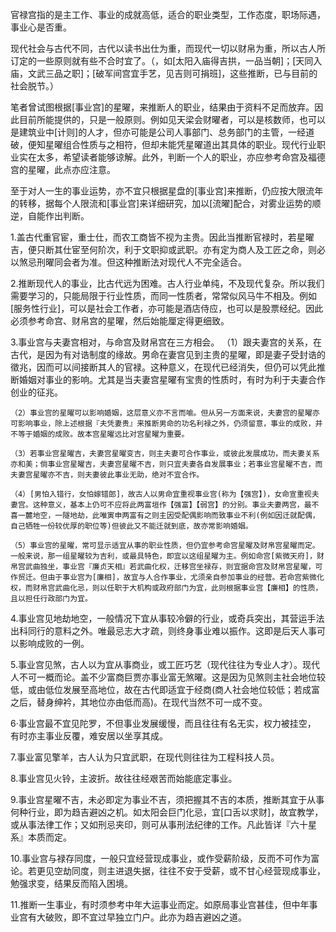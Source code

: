 官禄宫指的是主工作、事业的成就高低，适合的职业类型，工作态度，职场际遇，事业心是否重。

现代社会与古代不同，古代以读书出仕为重，而现代一切以财帛为重，所以古人所订定的一些原则就有些不合时宜了。（，如[太阳入庙得吉拱，一品当朝]；[天同入庙，文武三品之职]；[破军间宫宜手艺，见吉则可捐班]，这些推断，已与目前的社会脱节。）

笔者曾试图根据[事业宫]的星曜，来推断人的职业，结果由于资料不足而放弃。因此目前所能提供的，只是一般原则。例如见天梁会财曜者，可以是核数师，也可以是建筑业中[计则]的人才，但亦可能是公司人事部门、总务部门的主管，一经道破，便知星曜组合性质与之相符，但却未能凭星曜道出其具体的职业。现代行业职业实在太多，希望读者能够谅解。此外，判断一个人的职业，亦应参考命宫及福德宫的星曜，此点亦应注意。

至于对人一生的事业运势，亦不宜只根据星盘的[事业宫]来推断，仍应按大限流年的转移，据每个人限流和[事业宫]来详细研究，加以[流曜]配合，对雾业运势的顺逆，自能作出判断。

1.盖古代重官宦，重士仕，而农工商皆不视为主贵。因此当推断官禄时，若星曜吉，便只断其仕宦至何阶次，利于文职抑或武职。亦有定为商人及工匠之命，则必以煞忌刑曜同会者为准。但这种推断法对现代人不完全适合。

2.推断现代人的事业，比古代远为困难。古人行业单纯，不及现代复杂。所以我们需要学习的，只能局限于行业性质，而同一性质者，常常似风马牛不相及。例如[服务性行业]，可以是社会工作者，亦可能是酒店侍应，也可以是股票经纪。因此必须参考命宫、财帛宫的星曜，然后始能厘定得更细致。

3.事业宫与夫妻宫相对，与命宫及财帛宫在三方相会。
    （1）跟夫妻宫的关系，在古代，是因为有对诰制度的缘故。男命在妻宫见到主贵的星曜，即是妻子受封诰的徵兆，因而可以间接断其人的官禄。这种意义，在现代已经消失，但仍可以凭此推断婚姻对事业的影响。尤其是当夫妻宫星曜有宝贵的性质时，有时为利于夫妻合作创业的征兆。

    （2）事业宫的星曜可以影响婚姻，这层意义亦不言而喻。但从另一方面来说，夫妻宫的星曜亦可影响事业，除上述根据『夫凭妻贵』来推断男命的功名利禄之外，仍须留意，事业的成败，并不等于婚姻的成败。故本宫星曜远比对宫星曜为重要。

    （3）若事业宫星曜吉，夫妻宫星曜变吉，则主夫妻可合作事业，或彼此发展成功，而夫妻关系亦和美；倘事业宫星曜吉，夫妻宫星曜不吉，则只宜夫妻各自发展事业；若事业宫星曜不吉，而夫妻宫星曜亦不吉，则夫妻彼此事业无助，绝对不宜合作。

    （4）[男怕入错行，女怕嫁错郎]，故古人以男命宜重视事业宫(称为【强宫】)，女命宣重视夫妻宫。这种意义，基本上仍可不应将此两富垣作【强富】【弱宫】的分别。事业夫妻两宫，最不喜一麓地空，一隧地劫，此唯寅申两富有之则主因受配偶影响而致事业不利(例如因迁就配偶，自己牺牲一份较优厚的职位等)但彼此又不能迁就到底，故亦常影响婚姻。

    （5）事业宫的星曜，常可显示适宜从事的职业性质，但仍宜参考命宫星曜及财帛宫星曜而定。一般来说，那一组星曜较为吉利，或最具特色，即宜以这组星曜为主。例如命宫[紫微天府]，财帛宫武曲独坐，事业宫『廉贞天相』若武曲化权，迁移宫坐禄存，则宜据命宫及财帛宫星曜，可作贸迁。但由于事业宫为[廉相]，故宜与人合作事业，尤须亲自参加事业的经营。若命宫紫微化权，而财帛宫武曲化忌，则以任职于大机构或政府部门为宜，此则根据事业宫【廉相】的性质，且以担任行政部门为宜。

4.事业宫见地劫地空，一般情况下宜从事较冷僻的行业，或奇兵突出，其营运手法出科同行的意料之外。唯最忌志大才疏，则终身事业难以振作。这即是后天人事可以影响成败的一例。

5.事业宫见煞，古人以为宜从事商业，或工匠巧艺（现代往往为专业人才）。现代人不可一概而论。盖不少富商巨贾亦事业富无煞曜。这是因为见煞则主社会地位较低，或由低位发展至高地位，故在古代即适宜于经商(商人社会地位较低；若成富之后，替身绅衿，其地位亦由低而高)。在现代当然不可一成不变。

6·事业宫最不宜见陀罗，不但事业发展缓慢，而且往往有名无实，权力被挂空，
有时亦主事业反覆，难安居以坐享其成。

7.事业富见擎羊，古人认为只宜武职，在现代则往往为工程科技人员。

8.事业宫见火铃，主波折。故往往经艰苦而始能底定事业。

9.事业宫星曜不吉，未必即定为事业不吉，须把握其不吉的本质，推断其宜于从事何种行业，即为趋吉避凶之机。如太阳会巨门化忌，宜[口舌以求财]，故宜教学，或从事法律工作；又如刑忌夹印，则可从事刑法纪律的工作。凡此皆详『六十星系』本质而定。

10.事业宫与禄存同度，一般只宜经营现成事业，或作受薪阶级，反而不可作为富论。若更见空劫同度，则主进退失据，往往不安于受薪，或不甘心经营现成事业，勉强求变，结果反而陷入困境。

11.推断一生事业，有时须参考中年大运事业而定。如原局事业宫甚佳，但中年事业宫有大破败，即不宜过早独立门户。此亦为趋吉避凶之道。